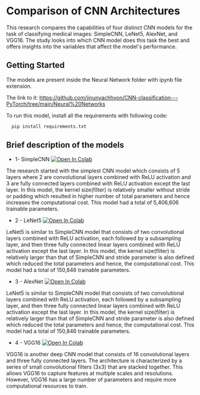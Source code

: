 
# Comparison of CNN Architectures

This research compares the capabilities of four distinct CNN models for the task of classifying
medical images: SimpleCNN, LeNet5, AlexNet, and VGG16. The study looks into which CNN
model does this task the best and offers insights into the variables that affect the model's
performance.

## Getting Started 

The models are present inside the Neural Network folder with ipynb file extension.

The link to it: https://github.com/jinunyachhyon/CNN-classification---PyTorch/tree/main/Neural%20Networks

To run this model, install all the requirements with following code: 

```bash
  pip install requirements.txt
```

## Brief description of the models

- 1- SimpleCNN <a target="_blank" href="https://colab.research.google.com/github/jinunyachhyon/CNN-classification---PyTorch/blob/main/Neural%20Networks/SimpleCNN.ipynb">
  <img src="https://colab.research.google.com/assets/colab-badge.svg" alt="Open In Colab"/>
</a>
The research started with the simplest CNN model which consists of 5 layers where 2
are convolutional layers combined with ReLU activation and 3 are fully connected layers
combined with ReLU activation except the last layer. In this model, the kernel size(filter)
is relatively smaller without stride or padding which resulted in higher number of total
parameters and hence increases the computational cost. This model had a total of
5,406,606 trainable parameters.


- 2 - LeNet5 <a target="_blank" href="https://colab.research.google.com/github/jinunyachhyon/CNN-classification---PyTorch/blob/main/Neural%20Networks/CNN_LeNet.ipynb">
  <img src="https://colab.research.google.com/assets/colab-badge.svg" alt="Open In Colab"/>
</a>
LeNet5 is similar to SimpleCNN model that consists of two convolutional layers
combined with ReLU activation, each followed by a subsampling layer, and then three
fully connected linear layers combined with ReLU activation except the last layer. In this
model, the kernel size(filter) is relatively larger than that of SimpleCNN and stride
parameter is also defined which reduced the total parameters and hence, the
computational cost. This model had a total of 150,846 trainable parameters.


- 3 - AlexNet <a target="_blank" href="https://colab.research.google.com/github/jinunyachhyon/CNN-classification---PyTorch/blob/main/Neural%20Networks/AlexNet.ipynb">
  <img src="https://colab.research.google.com/assets/colab-badge.svg" alt="Open In Colab"/>
</a>
LeNet5 is similar to SimpleCNN model that consists of two convolutional layers
combined with ReLU activation, each followed by a subsampling layer, and then three
fully connected linear layers combined with ReLU activation except the last layer. In this
model, the kernel size(filter) is relatively larger than that of SimpleCNN and stride
parameter is also defined which reduced the total parameters and hence, the
computational cost. This model had a total of 150,846 trainable parameters.


- 4 - VGG16 <a target="_blank" href="https://colab.research.google.com/github/jinunyachhyon/CNN-classification---PyTorch/blob/main/Neural%20Networks/VGG16.ipynb">
  <img src="https://colab.research.google.com/assets/colab-badge.svg" alt="Open In Colab"/>
</a>
VGG16 is another deep CNN model that consists of 16 convolutional layers and three
fully connected layers. The architecture is characterized by a series of small
convolutional filters (3x3) that are stacked together. This allows VGG16 to capture
features at multiple scales and resolutions. However, VGG16 has a large number of
parameters and require more computational resources to train.
